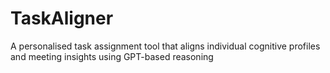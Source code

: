 # TaskAligner
A personalised task assignment tool that aligns individual cognitive profiles and meeting insights using GPT-based reasoning
